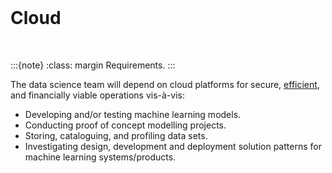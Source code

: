 <br>

# Cloud

<br>

:::{note}
:class: margin
Requirements.
:::

The data science team will depend on cloud platforms for secure, [efficient](https://dictionary.cambridge.org/us/dictionary/english/efficient), and financially viable operations vis-à-vis:

* Developing and/or testing machine learning models.
* Conducting proof of concept modelling projects.
* Storing, cataloguing, and profiling data sets.
* Investigating design, development and deployment solution patterns for machine learning systems/products.




<br>
<br>
<br>
<br>

<br>
<br>
<br>
<br>
